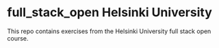 # full_stack_open Helsinki University

This repo contains exercises from the Helsinki University full stack open course. 

